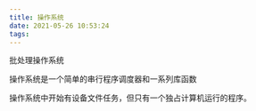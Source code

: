```yaml
---
title: 操作系统
date: 2021-05-26 10:53:24
tags:
---
```


批处理操作系统

操作系统是一个简单的串行程序调度器和一系列库函数

操作系统中开始有设备文件任务，但只有一个独占计算机运行的程序。
